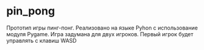 # pin_pong
Прототип игры пинг-понг.
Реализовано на языке Pyhon с использование модуля Pygame.
Игра задумана для двух игроков. Первый игрок будет управлять с клавиш WASD 
